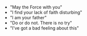 - "May the Force with you"
- "I find your lack of faith disturbing"
- "I am your father"
- "Do or do not. There is no try"
- "I've got a bad feeling about this"